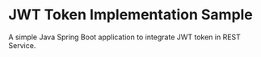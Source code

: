 # JWT Token Implementation Sample

A simple Java Spring Boot application to integrate JWT token in REST Service. 
